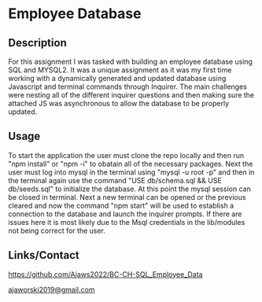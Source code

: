 # Employee Database

## Description 

For this assignment I was tasked with building an employee database using SQL and MYSQL2. It was a unique assignment as it was my first time working with a dynamically generated and updated database using Javascript and terminal commands through Inquirer. The main challenges were nesting all of the different inquirer questions and then making sure the attached JS was asynchronous to allow the database to be properly updated.

## Usage 

To start the application the user must clone the repo locally and then run "npm install" or "npm -i" to obatain all of the necessary packages. Next the user must log into mysql in the terminal using "mysql -u root -p" and then in the terminal again use the command "USE db/schema.sql && USE db/seeds.sql" to initialize the database. At this point the mysql session can be closed in terminal. Next a new terminal can be opened or the previous cleared and now the command "npm start" will be used to establish a connection to the database and launch the inquirer prompts. If there are issues here it is most likely due to the Msql credentials in the lib/modules not being correct for the user.

## Links/Contact

https://github.com/Ajaws2022/BC-CH-SQL_Employee_Data

ajaworski2019@gmail.com